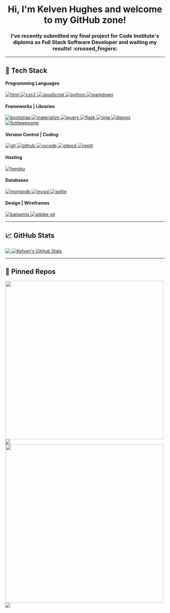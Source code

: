 <h1 align="center"> Hi, I'm Kelven Hughes and welcome to my GitHub zone!</h1>

<h3 align="center"> I've recently submitted my final project for Code Institute's diploma as Full Stack Software Developer and waiting my results! :crossed_fingers:</h3>

---
## :toolbox:   Tech Stack

#### Programming Languages

<a href="https://html.spec.whatwg.org/" target="_blank">
  <img src="https://img.shields.io/badge/HTML5%20-%23E34F26.svg?&style=for-the-badge&logo=HTML5&logoColor=FFFFFF" alt="html"/>
</a>

<a href="https://www.w3schools.com/css/" target="_blank">
  <img src="https://img.shields.io/badge/CSS3%20-%231572B6.svg?&style=for-the-badge&logo=CSS3&logoColor=FFFFFF" alt="css3"/>
</a>

<a href="https://developer.mozilla.org/en-US/docs/Web/JavaScript" target="_blank">
  <img src="https://img.shields.io/badge/JavaScript%20-%23323330.svg?&style=for-the-badge&logo=JavaScript&logoColor=F1BE32" alt="JavaScript"/>
</a>

<a href="https://www.python.org" target="_blank">
  <img src="https://img.shields.io/badge/Python%20-%23004D7A.svg?&style=for-the-badge&logo=python&logoColor=ffdf76" alt="python"/>
</a>

<a href="https://docs.github.com/en/get-started/writing-on-github/getting-started-with-writing-and-formatting-on-github/basic-writing-and-formatting-syntax" target="_blank">
  <img src="https://img.shields.io/badge/Markdown%20-%23000000.svg?&style=for-the-badge&logo=Markdown&logoColor=FFFFFF" alt="markdown"/>
</a>


#### Frameworks | Libraries
<a href="https://www.getbootstrap.com/" target="_blank">
  <img src="https://img.shields.io/badge/Bootstrap%20-%23563D7C.svg?&style=for-the-badge&logo=Bootstrap&logoColor=FFFFFF" alt="bootstrap"/>
</a>

<a href="https://www.materializecss.com/" target="_blank">
  <img src="https://img.shields.io/badge/Materialize%20-%23EE6E73.svg?&style=for-the-badge&logo=Materialize&logoColor=FFFFFF" alt="materialize"/>
</a>

<a href="https://jquery.com/" target="_blank">
  <img src="https://img.shields.io/badge/jQuery%20-%231E2E3B.svg?&style=for-the-badge&logo=jQuery&logoColor=21ACE2" alt="jquery"/>
</a>

<a href="https://flask.palletsprojects.com/" target="_blank">
  <img src="https://img.shields.io/badge/flask%20-%23563F7C.svg?&style=for-the-badge&logo=Flask&logoColor=FFFF00" alt="flask"/>
</a>

<a href="https://jinja.palletsprojects.com/en/3.0.x/" target="_blank">
  <img src="https://img.shields.io/badge/Jinja%20-%23000000.svg?&style=for-the-badge&logo=Jinja&logoColor=B41717" alt="jinja"/>
</a>

<a href="https://www.djangoproject.com/" target="_blank">
  <img src="https://img.shields.io/badge/Django%20-%23092E20.svg?&style=for-the-badge&logo=Django&logoColor=FFFFFF" alt="django"/>
</a>

<a href="https://fontawesome.com/" target="_blank">
  <img src="https://img.shields.io/badge/Font%20Awesome%20-%23339AF0.svg?&style=for-the-badge&logo=Font%20Awesome&logoColor=FFFFFF" alt="fontawesome"/>
</a>

#### Version Control | Coding
<a href="https://www.git-scm.com/" target="_blank">
  <img src="https://img.shields.io/badge/Git%20-%23302F2F.svg?&style=for-the-badge&logo=Git&logoColor=F05032" alt="git"/>
</a>

<a href="https://github.com/" target="_blank">
  <img src="https://img.shields.io/badge/GitHub%20-%23181717.svg?&style=for-the-badge&logo=GitHub&logoColor=FFFFFF" alt="github"/>
</a>

<a href="https://code.visualstudio.com/" target="_blank">
  <img src="https://img.shields.io/badge/VSCode%20-%232B2B30.svg?&style=for-the-badge&logo=Visual%20Studio%20Code&logoColor=007ACC" alt="vscode"/>
</a>

<a href="https://www.gitpod.io/" target="_blank">  
  <img src="https://img.shields.io/badge/Gitpod%20-%231D1D1D.svg?&style=for-the-badge&logo=Gitpod&logoColor=FFFFFFF" alt="gitpod"/>
</a>

<a href="https://replit.com/" target="_blank">
  <img src="https://img.shields.io/badge/repl.it%20-%23101B30.svg?&style=for-the-badge&logo=repl.it&logoColor=93969C" alt="replit"/>
</a>

#### Hosting
<a href="https://www.heroku.com/" target="_blank">
  <img src="https://img.shields.io/badge/Heroku%20-%23430098.svg?&style=for-the-badge&logo=Heroku&logoColor=FFFFFF" alt="heroku"/>
</a>

#### Databases
<a href="https://www.mongodb.com/" target="_blank">
  <img src="https://img.shields.io/badge/MongoDB%20-%233F2E1E.svg?&style=for-the-badge&logo=MongoDB&logoColor=47A248" alt="mongodb"/>
</a>

<a href="https://www.mysql.com/" target="_blank">
  <img src="https://img.shields.io/badge/MySQL%20-%2300758F.svg?&style=for-the-badge&logo=MySQL&logoColor=FFFFFF" alt="mysql"/>
</a>

<a href="https://sqlite.org/index.html" target="_blank">
  <img src="https://img.shields.io/badge/SQLite%20-%23003B57.svg?&style=for-the-badge&logo=SQLite&logoColor=FFFFFF" alt="sqlite"/>
</a>

#### Design | Wireframes
<a href="https://www.balsamiq.com/" target="_blank">
  <img src="https://img.shields.io/badge/Balsamiq%20-%23A60000.svg?&style=for-the-badge&logo=Balsamiq&logoColor=FFFFFF" alt="balsamiq"/>
</a>

<a href="https://www.adobe.com/uk/products/xd.html" target="_blank">
  <img src="https://img.shields.io/badge/Adobe%20XD%20-%23302F2F.svg?&style=for-the-badge&logo=adobexd&logoColor=D56ce2" alt="adobe xd"/>
</a>

---

## 📈   GitHub Stats

<a href="https://github.com/KelvenH/KelvenH">
  <img align="center" src="https://github-readme-stats.vercel.app/api/top-langs/?username=KelvenH&langs_count=4&theme=radical" />
</a>

<a href="https://github.com/KelvenH/KelvenH">
  <img align="center" src="https://github-readme-stats.vercel.app/api?username=KelvenH&show_icons=true&line_height=33&count_private=true&theme=radical" alt="Kelven's GitHub Stats" />
</a>

---
## 📌   Pinned Repos


<a href="https://github.com/KelvenH/Guitar-Vault">
  <img src="https://github.com/KelvenH/Guitar-Vault/blob/main/README_FILES/Guitar-Vault_banner.png" width="500px" align="center">
  <img align="center" src="https://github-readme-stats.vercel.app/api/pin/?username=KelvenH&repo=Guitar-Vault&theme=jolly" />
</a>


<a href="https://github.com/KelvenH/E-Prospector.v2">
  <img src="https://github.com/KelvenH/E-Prospector.v2/blob/master/README-Files/Hero-v3-1920x1080.png" width="500px" align="center"/>
  <img align="center" src="https://github-readme-stats.vercel.app/api/pin/?username=KelvenH&repo=E-Prospector.v2&theme=jolly" />
</a>   
